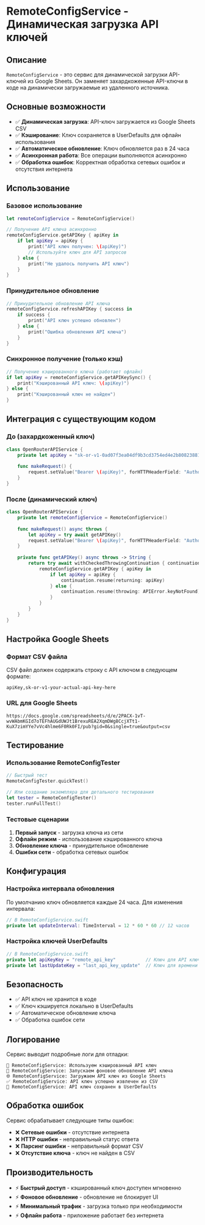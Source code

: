 # RemoteConfigService - Динамическая загрузка API ключей

## Описание

`RemoteConfigService` - это сервис для динамической загрузки API-ключей из Google Sheets. Он заменяет захардкоженные API-ключи в коде на динамически загружаемые из удаленного источника.

## Основные возможности

- ✅ **Динамическая загрузка**: API-ключ загружается из Google Sheets CSV
- ✅ **Кэширование**: Ключ сохраняется в UserDefaults для офлайн использования
- ✅ **Автоматическое обновление**: Ключ обновляется раз в 24 часа
- ✅ **Асинхронная работа**: Все операции выполняются асинхронно
- ✅ **Обработка ошибок**: Корректная обработка сетевых ошибок и отсутствия интернета

## Использование

### Базовое использование

```swift
let remoteConfigService = RemoteConfigService()

// Получение API ключа асинхронно
remoteConfigService.getAPIKey { apiKey in
    if let apiKey = apiKey {
        print("API ключ получен: \(apiKey)")
        // Используйте ключ для API запросов
    } else {
        print("Не удалось получить API ключ")
    }
}
```

### Принудительное обновление

```swift
// Принудительное обновление API ключа
remoteConfigService.refreshAPIKey { success in
    if success {
        print("API ключ успешно обновлен")
    } else {
        print("Ошибка обновления API ключа")
    }
}
```

### Синхронное получение (только кэш)

```swift
// Получение кэшированного ключа (работает офлайн)
if let apiKey = remoteConfigService.getAPIKeySync() {
    print("Кэшированный API ключ: \(apiKey)")
} else {
    print("Кэшированный ключ не найден")
}
```

## Интеграция с существующим кодом

### До (захардкоженный ключ)

```swift
class OpenRouterAPIService {
    private let apiKey = "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"
    
    func makeRequest() {
        request.setValue("Bearer \(apiKey)", forHTTPHeaderField: "Authorization")
    }
}
```

### После (динамический ключ)

```swift
class OpenRouterAPIService {
    private let remoteConfigService = RemoteConfigService()
    
    func makeRequest() async throws {
        let apiKey = try await getAPIKey()
        request.setValue("Bearer \(apiKey)", forHTTPHeaderField: "Authorization")
    }
    
    private func getAPIKey() async throws -> String {
        return try await withCheckedThrowingContinuation { continuation in
            remoteConfigService.getAPIKey { apiKey in
                if let apiKey = apiKey {
                    continuation.resume(returning: apiKey)
                } else {
                    continuation.resume(throwing: APIError.keyNotFound)
                }
            }
        }
    }
}
```

## Настройка Google Sheets

### Формат CSV файла

CSV файл должен содержать строку с API ключом в следующем формате:

```csv
apiKey,sk-or-v1-your-actual-api-key-here
```

### URL для Google Sheets

```
https://docs.google.com/spreadsheets/d/e/2PACX-1vT-wvWAbmKGId7oTEFhAUGdUWJt1BrexuREA2XqmDWg8CcjXTt1-KuX7zimYYe7vVc4hlme6F0Rk0FI/pub?gid=0&single=true&output=csv
```

## Тестирование

### Использование RemoteConfigTester

```swift
// Быстрый тест
RemoteConfigTester.quickTest()

// Или создание экземпляра для детального тестирования
let tester = RemoteConfigTester()
tester.runFullTest()
```

### Тестовые сценарии

1. **Первый запуск** - загрузка ключа из сети
2. **Офлайн режим** - использование кэшированного ключа
3. **Обновление ключа** - принудительное обновление
4. **Ошибки сети** - обработка сетевых ошибок

## Конфигурация

### Настройка интервала обновления

По умолчанию ключ обновляется каждые 24 часа. Для изменения интервала:

```swift
// В RemoteConfigService.swift
private let updateInterval: TimeInterval = 12 * 60 * 60 // 12 часов
```

### Настройка ключей UserDefaults

```swift
// В RemoteConfigService.swift
private let apiKeyKey = "remote_api_key"           // Ключ для API ключа
private let lastUpdateKey = "last_api_key_update"  // Ключ для времени обновления
```

## Безопасность

- ✅ API ключ не хранится в коде
- ✅ Ключ кэшируется локально в UserDefaults
- ✅ Автоматическое обновление ключа
- ✅ Обработка ошибок сети

## Логирование

Сервис выводит подробные логи для отладки:

```
📱 RemoteConfigService: Используем кэшированный API ключ
🔄 RemoteConfigService: Запускаем фоновое обновление API ключа
🌐 RemoteConfigService: Загружаем API ключ из Google Sheets
✅ RemoteConfigService: API ключ успешно извлечен из CSV
💾 RemoteConfigService: API ключ сохранен в UserDefaults
```

## Обработка ошибок

Сервис обрабатывает следующие типы ошибок:

- ❌ **Сетевые ошибки** - отсутствие интернета
- ❌ **HTTP ошибки** - неправильный статус ответа
- ❌ **Парсинг ошибки** - неправильный формат CSV
- ❌ **Отсутствие ключа** - ключ не найден в CSV

## Производительность

- ⚡ **Быстрый доступ** - кэшированный ключ доступен мгновенно
- ⚡ **Фоновое обновление** - обновление не блокирует UI
- ⚡ **Минимальный трафик** - загрузка только при необходимости
- ⚡ **Офлайн работа** - приложение работает без интернета
